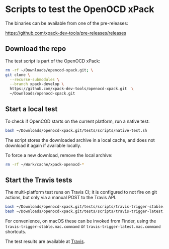 # Scripts to test the OpenOCD xPack

The binaries can be available from one of the pre-releases:

<https://github.com/xpack-dev-tools/pre-releases/releases>

## Download the repo

The test script is part of the OpenOCD xPack:

```sh
rm -rf ~/Downloads/opencod-xpack.git; \
git clone \
  --recurse-submodules \
  --branch xpack-develop \
  https://github.com/xpack-dev-tools/openocd-xpack.git  \
  ~/Downloads/openocd-xpack.git
```

## Start a local test

To check if OpenCOD starts on the current platform, run a native test:

```sh
bash ~/Downloads/openocd-xpack.git/tests/scripts/native-test.sh
```

The script stores the downloaded archive in a local cache, and
does not download it again if available locally.

To force a new download, remove the local archive:

```sh
rm -rf ~/Work/cache/xpack-openocd-*
```

## Start the Travis tests

The multi-platform test runs on Travis CI; it is configured to not fire on
git actions, but only via a manual POST to the Travis API.

```sh
bash ~/Downloads/openocd-xpack.git/tests/scripts/travis-trigger-stable.sh
bash ~/Downloads/openocd-xpack.git/tests/scripts/travis-trigger-latest.sh
```

For convenience, on macOS these can be invoked from Finder, using
the `travis-trigger-stable.mac.command` or
`travis-trigger-latest.mac.command` shortcuts.

The test results are available at
[Travis](https://travis-ci.com/github/xpack-dev-tools/openocd-xpack/builds/).
